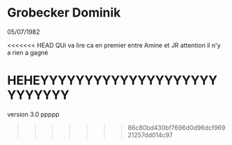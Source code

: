 # Grobecker Dominik
 05/07/1982

<<<<<<< HEAD
QUi va lire ca en premier entre Amine et JR attention il n'y a rien a gagné

HEHEYYYYYYYYYYYYYYYYYYYYYYYYYYY
=======
version 3.0 ppppp
>>>>>>> 86c80bd430bf7696d0d96dcf96921257dd014c97
